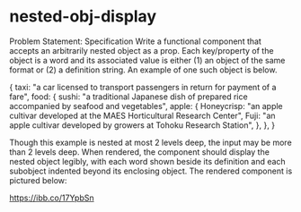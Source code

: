 # nested-obj-display
Problem Statement:
Specification
Write a functional component that accepts an arbitrarily nested object as a prop. Each key/property of the object is a word and its associated value is either (1) an object of the same format or (2) a definition string. An example of one such object is below.

{
  taxi: "a car licensed to transport passengers in return for payment of a fare",
  food: {
    sushi:
      "a traditional Japanese dish of prepared rice accompanied by seafood and vegetables",
    apple: {
      Honeycrisp:
        "an apple cultivar developed at the MAES Horticultural Research Center",
      Fuji: "an apple cultivar developed by growers at Tohoku Research Station",
    },
  },
}

Though this example is nested at most 2 levels deep, the input may be more than 2 levels deep. When rendered, the component should display the nested object legibly, with each word shown beside its definition and each subobject indented beyond its enclosing object. The rendered component is pictured below:

https://ibb.co/17YpbSn
